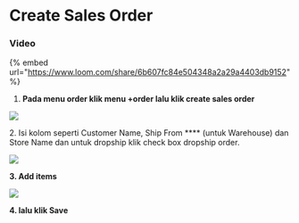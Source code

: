 # Create Sales Order

### Video

{% embed url="https://www.loom.com/share/6b607fc84e504348a2a29a4403db9152" %}

1. **Pada menu order klik menu +order lalu klik create sales order**

![](https://lh5.googleusercontent.com/cvPEapOhiQKl28xT-vhG889rLaKY-toutwfaEV1k3yKyf\_RkX1mcy-\_muj5BSITFsA8\_JoLjcPpkI8--Fc12ViD1DLNFxWGEEjZzzrrU1CXxEfCjN\_wFDsdjsNRWgfzoio552A)

2\. Isi kolom seperti Customer Name, Ship From **** (untuk Warehouse) dan Store Name dan untuk dropship klik check box dropship order.

![](<../../.gitbook/assets/Create New Sales Order\_Order v2.jpg>)

**3. Add items**

![](<../../.gitbook/assets/Select Items\_New Sales Orders\_Order v2.jpg>)

**4. lalu klik Save**
